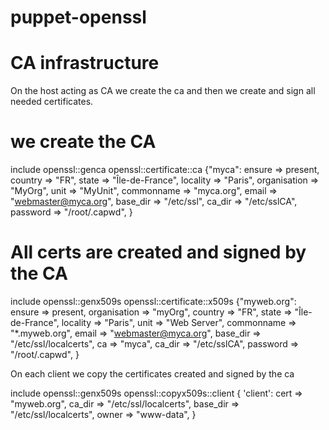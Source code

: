 puppet-openssl
==============

CA infrastructure
=============

On the host acting as CA we create the ca and then we create and sign all needed certificates.

  # we create the CA
  include openssl::genca
  openssl::certificate::ca {"myca":
    ensure       => present,
    country      => "FR",
    state        => "Île-de-France",
    locality     => "Paris",
    organisation => "MyOrg",
    unit         => "MyUnit",
    commonname   => "myca.org",
    email        => "webmaster@myca.org",
    base_dir     => "/etc/ssl",
    ca_dir       => "/etc/sslCA",
    password     => "/root/.capwd",
  }

  # All certs are created and signed by the CA
  include openssl::genx509s
  openssl::certificate::x509s {"myweb.org":
    ensure       => present,
    organisation => "myOrg",
    country      => "FR",
    state        => "Île-de-France",
    locality     => "Paris",
    unit         => "Web Server",
    commonname   => "*.myweb.org",
    email        => "webmaster@myca.org",
    base_dir     => "/etc/ssl/localcerts",
    ca           => "myca",
    ca_dir       => "/etc/sslCA",
    password     => "/root/.capwd",
  }

On each client we copy the certificates created and signed by the ca

  include openssl::genx509s
  openssl::copyx509s::client { 'client':
    cert      => "myweb.org",
    ca_dir    => "/etc/ssl/localcerts",
    base_dir  => "/etc/ssl/localcerts",
    owner     => "www-data",
  }
